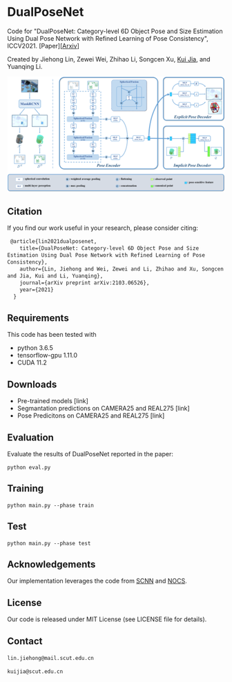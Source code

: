 # DualPoseNet
Code for "DualPoseNet: Category-level 6D Object Pose and Size Estimation Using Dual Pose Network with Refined Learning of Pose Consistency", ICCV2021. [Paper][[Arxiv](https://arxiv.org/abs/2103.06526)]

Created by Jiehong Lin, Zewei Wei, Zhihao Li, Songcen Xu, [Kui Jia](http://kuijia.site/), and Yuanqing Li.

![image](https://github.com/Gorilla-Lab-SCUT/DualPoseNet/blob/main/doc/FigNetwork2.png)


## Citation
If you find our work useful in your research, please consider citing:

     @article{lin2021dualposenet,
        title={DualPoseNet: Category-level 6D Object Pose and Size Estimation Using Dual Pose Network with Refined Learning of Pose Consistency},
        author={Lin, Jiehong and Wei, Zewei and Li, Zhihao and Xu, Songcen and Jia, Kui and Li, Yuanqing},
        journal={arXiv preprint arXiv:2103.06526},
        year={2021}
      }

## Requirements
This code has been tested with
- python 3.6.5
- tensorflow-gpu 1.11.0
- CUDA 11.2

## Downloads
- Pre-trained models [link]
- Segmantation predictions on CAMERA25 and REAL275 [link]
- Pose Predicitons on CAMERA25 and REAL275 [link]

## Evaluation
Evaluate the results of DualPoseNet reported in the paper:

```
python eval.py
```

## Training
```
python main.py --phase train
```

## Test
```
python main.py --phase test
```

## Acknowledgements

Our implementation leverages the code from [SCNN](https://github.com/daniilidis-group/spherical-cnn) and [NOCS](https://github.com/hughw19/NOCS_CVPR2019).

## License
Our code is released under MIT License (see LICENSE file for details).

## Contact
`lin.jiehong@mail.scut.edu.cn`

`kuijia@scut.edu.cn`


